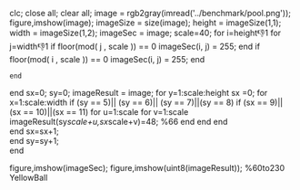 clc;
close all;
clear all;
image = rgb2gray(imread('../benchmark/pool.png'));
figure,imshow(image);
imageSize = size(image);
height = imageSize(1,1);
width = imageSize(1,2);
imageSec = image;
scale=40;
for i=height:-1:1
    for j=width:-1:1
        if floor(mod( j , scale )) == 0 
            imageSec(i, j) = 255;
        end
        if floor(mod( i , scale )) == 0 
            imageSec(i, j) = 255;
        end
        
    end
   
end
sx=0;
sy=0;
imageResult = image;
for y=1:scale:height
    sx =0;
    for x=1:scale:width
    if  (sy == 5)|| (sy == 6)|| (sy == 7)||(sy == 8)
        if (sx == 9)|| (sx == 10)||(sx == 11)
            for u=1:scale
                for v=1:scale
                    imageResult(sy*scale+u,sx*scale+v)=48;
                    %66
                end
            end
        end            
    end
    sx=sx+1;        
    end
    sy=sy+1;   
end

        


figure,imshow(imageSec);
figure,imshow(uint8(imageResult));
%60to230 YellowBall


